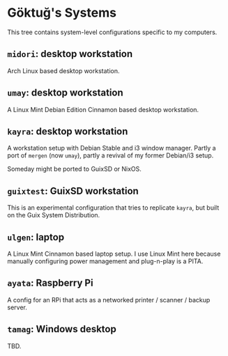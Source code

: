 # Göktuğ's Systems

This tree contains system-level configurations specific to my computers.

## `midori`: desktop workstation

Arch Linux based desktop workstation.

## `umay`: desktop workstation

A Linux Mint Debian Edition Cinnamon based desktop workstation.

## `kayra`: desktop workstation

A workstation setup with Debian Stable and i3 window manager.  Partly
a port of `mergen` (now `umay`), partly a revival of my former
Debian/i3 setup.

Someday might be ported to GuixSD or NixOS.

## `guixtest`: GuixSD workstation

This is an experimental configuration that tries to replicate `kayra`,
but built on the Guix System Distribution.

## `ulgen`: laptop

A Linux Mint Cinnamon based laptop setup.  I use Linux Mint here
because manually configuring power management and plug-n-play is a
PITA.

## `ayata`: Raspberry Pi

A config for an RPi that acts as a networked printer / scanner /
backup server.

## `tamag`: Windows desktop

TBD.
